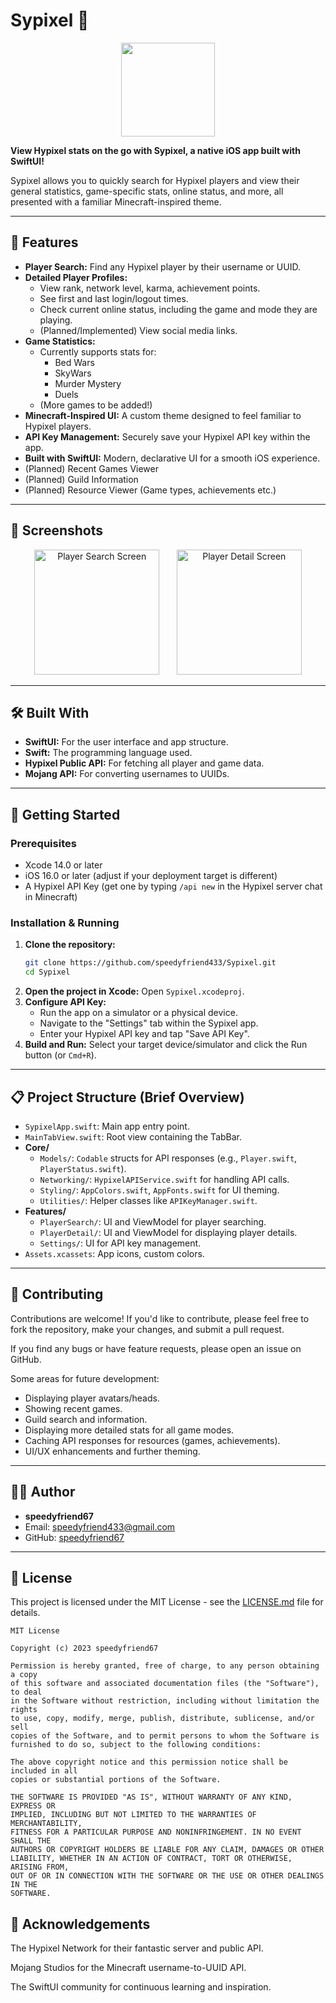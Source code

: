 # Sypixel 

<p align="center"><img src="https://github.com/user-attachments/assets/66740af9-4fe7-4f6f-9107-16796167cab1" width="150"></p>

**View Hypixel stats on the go with Sypixel, a native iOS app built with SwiftUI!**

Sypixel allows you to quickly search for Hypixel players and view their general statistics, game-specific stats, online status, and more, all presented with a familiar Minecraft-inspired theme.

---

## 🌟 Features

*   **Player Search:** Find any Hypixel player by their username or UUID.
*   **Detailed Player Profiles:**
    *   View rank, network level, karma, achievement points.
    *   See first and last login/logout times.
    *   Check current online status, including the game and mode they are playing.
    *   (Planned/Implemented) View social media links.
*   **Game Statistics:**
    *   Currently supports stats for:
        *   Bed Wars
        *   SkyWars
        *   Murder Mystery
        *   Duels
    *   (More games to be added!)
*   **Minecraft-Inspired UI:** A custom theme designed to feel familiar to Hypixel players.
*   **API Key Management:** Securely save your Hypixel API key within the app.
*   **Built with SwiftUI:** Modern, declarative UI for a smooth iOS experience.
*   (Planned) Recent Games Viewer
*   (Planned) Guild Information
*   (Planned) Resource Viewer (Game types, achievements etc.)

---

## 📸 Screenshots

<p align="center">
  <img src="https://github.com/user-attachments/assets/92d7e3c5-93a8-40e1-8cda-dfca856cd608" width="200" alt="Player Search Screen">
       
  <img src="https://github.com/user-attachments/assets/d5814fd8-4994-43cf-995f-161dd7498152" width="200" alt="Player Detail Screen">
</p>

---

## 🛠️ Built With

*   **SwiftUI:** For the user interface and app structure.
*   **Swift:** The programming language used.
*   **Hypixel Public API:** For fetching all player and game data.
*   **Mojang API:** For converting usernames to UUIDs.

---

## 🚀 Getting Started

### Prerequisites

*   Xcode 14.0 or later
*   iOS 16.0 or later (adjust if your deployment target is different)
*   A Hypixel API Key (get one by typing `/api new` in the Hypixel server chat in Minecraft)

### Installation & Running

1.  **Clone the repository:**
    ```bash
    git clone https://github.com/speedyfriend433/Sypixel.git
    cd Sypixel
    ```
2.  **Open the project in Xcode:**
    Open `Sypixel.xcodeproj`.
3.  **Configure API Key:**
    *   Run the app on a simulator or a physical device.
    *   Navigate to the "Settings" tab within the Sypixel app.
    *   Enter your Hypixel API key and tap "Save API Key".
4.  **Build and Run:**
    Select your target device/simulator and click the Run button (or `Cmd+R`).

---

## 📋 Project Structure (Brief Overview)

*   `SypixelApp.swift`: Main app entry point.
*   `MainTabView.swift`: Root view containing the TabBar.
*   **Core/**
    *   `Models/`: `Codable` structs for API responses (e.g., `Player.swift`, `PlayerStatus.swift`).
    *   `Networking/`: `HypixelAPIService.swift` for handling API calls.
    *   `Styling/`: `AppColors.swift`, `AppFonts.swift` for UI theming.
    *   `Utilities/`: Helper classes like `APIKeyManager.swift`.
*   **Features/**
    *   `PlayerSearch/`: UI and ViewModel for player searching.
    *   `PlayerDetail/`: UI and ViewModel for displaying player details.
    *   `Settings/`: UI for API key management.
*   `Assets.xcassets`: App icons, custom colors.

---

## 🤝 Contributing

Contributions are welcome! If you'd like to contribute, please feel free to fork the repository, make your changes, and submit a pull request.

If you find any bugs or have feature requests, please open an issue on GitHub.

Some areas for future development:
*   Displaying player avatars/heads.
*   Showing recent games.
*   Guild search and information.
*   Displaying more detailed stats for all game modes.
*   Caching API responses for resources (games, achievements).
*   UI/UX enhancements and further theming.

---

## 🧑‍💻 Author

*   **speedyfriend67**
*   Email: <speedyfriend433@gmail.com>
*   GitHub: [speedyfriend67](https://github.com/speedyfriend433)

---

## 📜 License

This project is licensed under the MIT License - see the [LICENSE.md](LICENSE.md) file for details.

```text
MIT License

Copyright (c) 2023 speedyfriend67

Permission is hereby granted, free of charge, to any person obtaining a copy
of this software and associated documentation files (the "Software"), to deal
in the Software without restriction, including without limitation the rights
to use, copy, modify, merge, publish, distribute, sublicense, and/or sell
copies of the Software, and to permit persons to whom the Software is
furnished to do so, subject to the following conditions:

The above copyright notice and this permission notice shall be included in all
copies or substantial portions of the Software.

THE SOFTWARE IS PROVIDED "AS IS", WITHOUT WARRANTY OF ANY KIND, EXPRESS OR
IMPLIED, INCLUDING BUT NOT LIMITED TO THE WARRANTIES OF MERCHANTABILITY,
FITNESS FOR A PARTICULAR PURPOSE AND NONINFRINGEMENT. IN NO EVENT SHALL THE
AUTHORS OR COPYRIGHT HOLDERS BE LIABLE FOR ANY CLAIM, DAMAGES OR OTHER
LIABILITY, WHETHER IN AN ACTION OF CONTRACT, TORT OR OTHERWISE, ARISING FROM,
OUT OF OR IN CONNECTION WITH THE SOFTWARE OR THE USE OR OTHER DEALINGS IN THE
SOFTWARE.
```

## 🙏 Acknowledgements

The Hypixel Network for their fantastic server and public API.

Mojang Studios for the Minecraft username-to-UUID API.

The SwiftUI community for continuous learning and inspiration.
